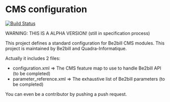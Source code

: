 # CMS configuration

[![Build Status](https://travis-ci.org/be2bill/cms-configuration.svg?branch=master)](https://travis-ci.org/be2bill/cms-configuration)

WARNING: THIS IS A ALPHA VERSION! (still in specification process)

This project defines a standard configuration for Be2bill CMS modules.
This project is maintained by Be2bill and Quadra-Informatique.

Actually it includes 2 files:
- configuration.xml => The CMS feature map to use to handle Be2bill API (to be completed)
- parameter_reference.xml => The exhaustive list of Be2bill parameters (to be completed)

You can even be a contributor by pushing a push request.

